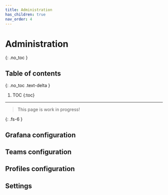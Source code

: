 ```yaml
---
title: Administration
has_children: true
nav_order: 4
---
```


# Administration
{: .no_toc }

## Table of contents
{: .no_toc .text-delta }

1. TOC
{:toc}

---

> This page is work in progress!

{: .fs-6 }

## Grafana configuration

## Teams configuration

## Profiles configuration

## Settings